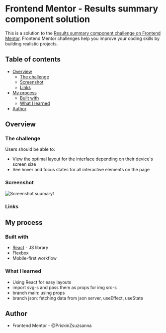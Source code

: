 # Frontend Mentor - Results summary component solution

This is a solution to the [Results summary component challenge on Frontend Mentor](https://www.frontendmentor.io/challenges/results-summary-component-CE_K6s0maV). Frontend Mentor challenges help you improve your coding skills by building realistic projects. 

## Table of contents

- [Overview](#overview)
  - [The challenge](#the-challenge)
  - [Screenshot](#screenshot)
  - [Links](#links)
- [My process](#my-process)
  - [Built with](#built-with)
  - [What I learned](#what-i-learned)
- [Author](#author)




## Overview

### The challenge

Users should be able to:

- View the optimal layout for the interface depending on their device's screen size
- See hover and focus states for all interactive elements on the page

### Screenshot

![Screenshot suumary1](https://user-images.githubusercontent.com/121173949/220408837-e9aa248f-0849-4efd-8035-8655af104a51.png)

### Links



## My process

### Built with

- [React](https://reactjs.org/) - JS library
- Flexbox
- Mobile-first workflow


### What I learned

 - Using React for easy layouts
 - import svg-s and pass them as props for img src-s
 - branch main:  using props
 - branch json: fetching data from json server, useEffect, useState 


## Author

 - Frontend Mentor - @PriskinZsuzsanna

